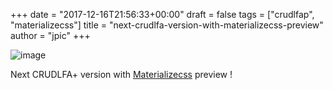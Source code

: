 +++
date = "2017-12-16T21:56:33+00:00"
draft = false
tags = ["crudlfap", "materializecss"]
title = "next-crudlfa-version-with-materializecss-preview"
author = "jpic"
+++

![image](/img/2017-12-16-next-crudlfa-version-with-materializecss-preview/8e1a6de68cd340d797e820af03c63d8c1d8ff851474666e0714b98c2956a9607.png)

Next CRUDLFA+ version with [Materializecss](materializecss.com) preview !

